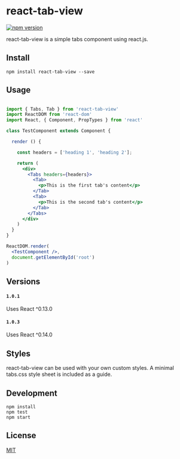 # react-tab-view

[![npm version](https://badge.fury.io/js/react-tab-view.svg)](https://badge.fury.io/js/react-tab-view)

react-tab-view is a simple tabs component using react.js.

## Install

`npm install react-tab-view --save`

## Usage

```jsx

import { Tabs, Tab } from 'react-tab-view'
import ReactDOM from 'react-dom'
import React, { Component, PropTypes } from 'react'

class TestComponent extends Component {

  render () {

    const headers = ['heading 1', 'heading 2'];

    return (
      <div>
        <Tabs headers={headers}>
          <Tab>
            <p>This is the first tab's content</p>
          </Tab>
          <Tab>
            <p>This is the second tab's content</p>
          </Tab>
        </Tabs>
      </div>
    )
  }
}

ReactDOM.render(
  <TestComponent />, 
  document.getElementById('root')
)

```

## Versions

#### `1.0.1` 
Uses React ^0.13.0

#### `1.0.3` 
Uses React ^0.14.0

## Styles

react-tab-view can be used with your own custom styles. A minimal tabs.css style sheet is included as a guide.

## Development
    
    npm install
    npm test
    npm start

## License

[MIT](http://isekivacenz.mit-license.org/)